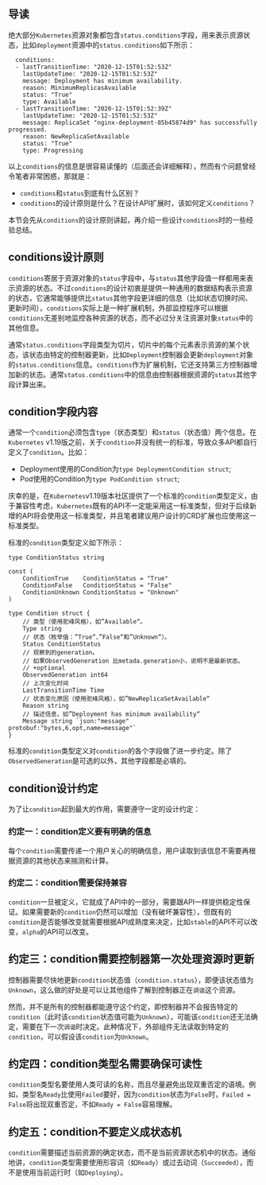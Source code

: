 ## 导读
绝大部分`Kubernetes`资源对象都包含`status.conditions`字段，用来表示资源状态，比如`deployment`资源中的`status.conditions`如下所示：
```
  conditions:
  - lastTransitionTime: "2020-12-15T01:52:53Z"
    lastUpdateTime: "2020-12-15T01:52:53Z"
    message: Deployment has minimum availability.
    reason: MinimumReplicasAvailable
    status: "True"
    type: Available
  - lastTransitionTime: "2020-12-15T01:52:39Z"
    lastUpdateTime: "2020-12-15T01:52:53Z"
    message: ReplicaSet "nginx-deployment-85b45874d9" has successfully progressed.
    reason: NewReplicaSetAvailable
    status: "True"
    type: Progressing
```
以上`conditions`的信息是很容易读懂的（后面还会详细解释），然而有个问题曾经令笔者非常困惑，那就是：
- `conditions`和`status`到底有什么区别？
- `conditions`的设计原则是什么？在设计API扩展时，该如何定义`conditions`？

本节会先从`conditions`的设计原则讲起，再介绍一些设计`conditions`时的一些经验总结。

## conditions设计原则
`conditions`寄居于资源对象的`status`字段中，与`status`其他字段值一样都用来表示资源的状态。不过`conditions`的设计初衷是提供一种通用的数据结构表示资源的状态，它通常能够提供比`status`其他字段更详细的信息（比如状态切换时间、更新时间），`conditions`实际上是一种扩展机制，外部监控程序可以根据`conditions`无差别地监控各种资源的状态，而不必过分关注资源对象`status`中的其他信息。

通常`status.conditions`字段类型为切片，切片中的每个元素表示资源的某个状态，该状态由特定的控制器更新，比如`Deployment`控制器会更新`deployment`对象的`status.conditions`信息。`conditions`作为扩展机制，它还支持第三方控制器增加新的状态。通常`status.conditions`中的信息由控制器根据资源的`status`其他字段计算出来。

## condition字段内容
通常一个`condition`必须包含`type`（状态类型）和`status`（状态值）两个信息。在`Kubernetes` v1.19版之前，关于`condition`并没有统一的标准，导致众多API都自行定义了`condition`。比如：
- Deployment使用的Condition为`type DeploymentCondition struct`; 
- Pod使用的Condition为`type PodCondition struct`; 

庆幸的是，在`Kubernetes`v1.19版本社区提供了一个标准的`condition`类型定义，由于兼容性考虑，`Kubernetes`既有的API不一定能采用这一标准类型，但对于后续新增的API将会使用这一标准类型，并且笔者建议用户设计的CRD扩展也应使用这一标准类型。

标准的`condition`类型定义如下所示：
```golang
type ConditionStatus string

const (
	ConditionTrue    ConditionStatus = "True"
	ConditionFalse   ConditionStatus = "False"
	ConditionUnknown ConditionStatus = "Unknown"
)

type Condition struct {
	// 类型（使用驼峰风格），如”Available“。
	Type string
	// 状态（枚举值：”True“、”False“和”Unknown“）。
	Status ConditionStatus
	// 观察到的generation。
	// 如果ObservedGeneration 比metada.generation小，说明不是最新状态。
	// +optional
	ObservedGeneration int64
	// 上次变化时间
	LastTransitionTime Time
	// 状态变化原因（使用驼峰风格），如”NewReplicaSetAvailable“
	Reason string
	// 描述信息，如”Deployment has minimum availability“
	Message string `json:"message" protobuf:"bytes,6,opt,name=message"`
}
```

标准的`condition`类型定义对`condition`的各个字段做了进一步约定。除了`ObservedGeneration`是可选的以外，其他字段都是必填的。

## condition设计约定
为了让`condition`起到最大的作用，需要遵守一定的设计约定：

### 约定一：condition定义要有明确的信息
每个`condition`需要传递一个用户关心的明确信息，用户读取到该信息不需要再根据资源的其他状态来揣测和计算。

### 约定二：condition需要保持兼容
`condition`一旦被定义，它就成了API中的一部分，需要跟API一样提供稳定性保证。如果需要新的`condition`仍然可以增加（没有破坏兼容性），但既有的`condition`是否能够改变就需要根据API成熟度来决定，比如`stable`的API不可以改变，`alpha`的API可以改变。

## 约定三：condition需要控制器第一次处理资源时更新
控制器需要尽快地更新`condition`状态值（`condition.status`），即便该状态值为`Unknown`，这么做的好处是可以让其他组件了解到控制器正在`调谐`这个资源。

然而，并不是所有的控制器都能遵守这个约定，即控制器并不会报告特定的`condition`（此时该`condition`状态值可能为`Unknown`），可能该`condition`还无法确定，需要在下一次`调谐`时决定。此种情况下，外部组件无法读取到特定的`condition`，可以假设该`condition`为`Unknown`。

## 约定四：condition类型名需要确保可读性
`condition`类型名要使用人类可读的名称，而且尽量避免出现双重否定的语境。例如，类型名`Ready`比使用`Failed`要好，因为`condition`状态为`False`时，`Failed = False`将出现双重否定，不如`Ready = False`容易理解。

## 约定五：condition不要定义成状态机
`condition`需要描述当前资源的确定状态，而不是当前资源状态机中的状态。通俗地讲，`condition`类型需要使用形容词（如`Ready`）或过去动词（`Succeeded`），而不是使用当前运行时（如`Deploying`）。